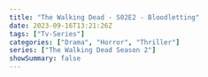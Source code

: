```yaml
---
title: "The Walking Dead - S02E2 - Bloodletting"
date: 2023-09-16T13:21:26Z
tags: ["Tv-Series"]
categories: ["Drama", "Horror", "Thriller"]
series: ["The Walking Dead Season 2"]
showSummary: false
---
```


  <mux-player stream-type="on-demand"
  src="https://kp3d-my.sharepoint.com/personal/ryoo_kp3d_onmicrosoft_com/_layouts/15/download.aspx?share=EX_L2WyXz-JHpz8elJ6LGoMBf961Q6-eFLwxfKBULIt5uA" metadata-video-title="The Walking Dead - S02E2 - Bloodletting" prefer-playback="mse" controls>
  </mux-player>
  
  
  <script src="https://cdn.jsdelivr.net/npm/@mux/mux-player"></script>
  
   <script id="lpml01wZv5gtFrSuHhKEou00pSCwMYCB00eIgKQ5uefIsQ" type="application/ld+json">
 {
  "@context": "https://schema.org/",
  "@type": "VideoObject",
  "name": "The Walking Dead - S02E2 - Bloodletting",
  "contentUrl": "https://stream.mux.com/lpml01wZv5gtFrSuHhKEou00pSCwMYCB00eIgKQ5uefIsQ.m3u8",
  "thumbnailUrl": "https://www.themoviedb.org/t/p/original/eUMwG5vXg4ovEUvXLAFgrr4bQvp.jpg?width=314&fit_mode=preserve&time=25",
  "uploadDate": "2023-09-16T13:21:26Z",
}

</script>
